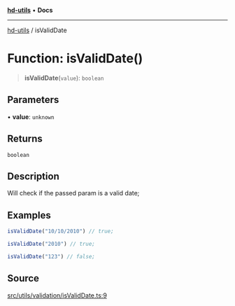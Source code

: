 [**hd-utils**](../README.md) • **Docs**

***

[hd-utils](../globals.md) / isValidDate

# Function: isValidDate()

> **isValidDate**(`value`): `boolean`

## Parameters

• **value**: `unknown`

## Returns

`boolean`

## Description

Will check if the passed param is a valid date;

## Examples

```ts
isValidDate("10/10/2010") // true;
```

```ts
isValidDate("2010") // true;
```

```ts
isValidDate("123") // false;
```

## Source

[src/utils/validation/isValidDate.ts:9](https://github.com/AhmadHddad/h-utils/blob/f7bb9ae71f981ffef49079271b9540862594b7e6/src/utils/validation/isValidDate.ts#L9)
